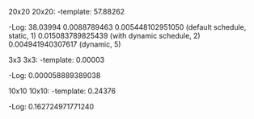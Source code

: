 20x20 20x20:
-template: 57.88262

-Log:
    38.03994
    0.0088789463
    0.005448102951050 (default schedule, static, 1)
    0.015083789825439 (with dynamic schedule, 2)
    0.004941940307617 (dynamic, 5)



3x3 3x3:
-template: 0.00003

-Log:
    0.000058889389038
    


10x10 10x10:
-template: 0.24376

-Log:
    0.162724971771240
    